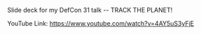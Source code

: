 Slide deck for my DefCon 31 talk -- TRACK THE PLANET!


YouTube Link: https://www.youtube.com/watch?v=4AY5uS3yFjE
